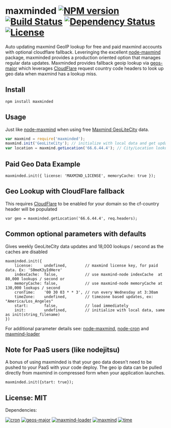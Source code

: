 # maxminded [![NPM version](https://badge.fury.io/js/maxminded.png?branch=master)](http://badge.fury.io/js/maxminded) [![Build Status](https://travis-ci.org/angleman/maxminded.png?branch=master)](https://travis-ci.org/angleman/maxminded) [![Dependency Status](https://gemnasium.com/angleman/maxminded.png?branch=master)](https://gemnasium.com/angleman/maxminded) [![License](http://badgr.co/use/MIT.png?bg=%234ed50e)](http://opensource.org/licenses/MIT)

Auto updating maxmind GeoIP lookup for free and paid maxmind accounts with optional cloudflare fallback. Leveringing the excellent [node-maxmind](https://github.com/runk/node-maxmind) package, maxminded provides a production oriented option that manages regular data updates. Maxminded provides fallback geoip lookup via [geos-major](https://github.com/angleman/geos-major) which leverages [CloudFlare](https://cloudflare.com) request country code headers to look up geo data when maxmind has a lookup miss.

## Install

```
npm install maxminded
```

## Usage

Just like [node-maxmind](https://github.com/runk/node-maxmind) when using free [Maxmind GeoLiteCity](http://dev.maxmind.com/geoip/legacy/geolite/) data.

```javascript
var maxmind = require('maxminded');
maxmind.init('GeoLiteCity'); // initialize with local data and get updates every Wednesday
var location = maxmind.getLocation('66.6.44.4'); // City/Location lookup
```

## Paid Geo Data Example

```
maxminded.init({ license: 'MAXMIND_LICENSE', memoryCache: true });
```

## Geo Lookup with CloudFlare fallback

This requires [CloudFlare](http://cloudflare.com) to be enabled for your domain so the cf-country header will be populated

```
var geo = maxminded.getLocation('66.6.44.4', req.headers); 
```


## Common optional parameters with defaults

Gives weekly GeoLiteCity data updates and 18,000 lookups / second as the caches are disabled

```
maxminded.init({
	license:     undefined,        // maxmind license key, for paid data. Ex: 'S0meK3yIdHere'
	indexCache:  false,            // use maxmind-node indexCache  at 80,000 lookups / second or
	memoryCache: false,            // use maxmind-node memoryCache at 130,000 lookups / second
	cronTime:    '00 30 03 * * 3', // run every Wednesday at 3:30am
	timeZone:    undefined,        // timezone based updates, ex: "America/Los_Angeles"
	start:       false,            // load immediately
	init:        undefined,        // initialize with local data, same as init(string_filename)
})
```

For additional parameter details see: [node-maxmind](https://github.com/runk/node-maxmind), [node-cron](https://github.com/ncb000gt/node-cron) and [maxmind-loader](https://github.com/angleman/maxmind-loader)

## Note for PaaS users (like nodejitsu)

A bonus of using maxminded is that your geo data doesn't need to be pushed to your PaaS with your code deploy. The geo ip data can be pulled directly from maxmind in compressed form when your application launches.

```
maxminded.init({start: true});
```

## License: MIT

Dependencies:

[![cron](http://badgr.co/mit/cron.png?bg=%234ed50e)](http://github.com/ncb000gt/node-cron) [![geos-major](http://badgr.co/mit/geos-major.png?bg=%234ed50e)](https://github.com/angleman/geos-major) [![maxmind-loader](http://badgr.co/mit/maxmind-loader.png?bg=%234ed50e)](https://github.com/angleman/maxmind-loader) [![maxmind](http://badgr.co/mit/maxmind.png?bg=%234ed50e)](git@github.com:runk/node-maxmind)
[![time](http://badgr.co/mit*/time.png?bg=%234ed50e)](https://github.com/TooTallNate/node-time)